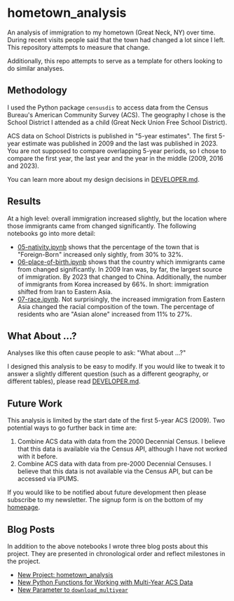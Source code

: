 # hometown_analysis

An analysis of immigration to my hometown (Great Neck, NY) over time. During recent visits people said that the town had changed a lot since I left. This repository attempts to measure that change. 

Additionally, this repo attempts to serve as a template for others looking to do similar analyses.

## Methodology

I used the Python package `censusdis` to access data from the Census Bureau's American Community Survey (ACS). The geography I chose is the School District I attended as a child (Great Neck Union Free School District). 

ACS data on School Districts is published in "5-year estimates". The first 5-year estimate was published in 2009 and the last was published in 2023. You are not supposed to compare overlapping 5-year periods, so I chose to compare the first year, the last year and the year in the middle (2009, 2016 and 2023).

You can learn more about my design decisions in [DEVELOPER.md](./DEVELOPER.md).

## Results

At a high level: overall immigration increased slightly, but the location where those immigrants came from changed significantly. The following notebooks go into more detail:

  * [05-nativity.ipynb](./05-nativity.ipynb) shows that the percentage of the town that is "Foreign-Born" increased only sightly, from 30% to 32%.
  * [06-place-of-birth.ipynb](./06-place-of-birth.ipynb) shows that the country which immigrants came from changed significantly. In 2009 Iran was, by far, the largest source of immigration. By 2023 that changed to China. Additionally, the number of immigrants from Korea increased by 66%. In short: immigration shifted from Iran to Eastern Asia.  
  * [07-race.ipynb](./07-race.ipynb). Not surprisingly, the increased immigration from Eastern Asia changed the racial composition of the town. The percentage of residents who are "Asian alone" increased from 11% to 27%. 

## What About ...?

Analyses like this often cause people to ask: "What about ...?"

I designed this analysis to be easy to modify. If you would like to tweak it to answer a slightly different question (such as a different geography, or different tables), please read [DEVELOPER.md](./DEVELOPER.md). 

## Future Work

This analysis is limited by the start date of the first 5-year ACS (2009). Two potential ways to go further back in time are:

  1. Combine ACS data with data from the 2000 Decennial Census. I believe that this data is available via the Census API, although I have not worked with it before.
  2. Combine ACS data with data from pre-2000 Decennial Censuses. I believe that this data is not available via the Census API, but can be accessed via IPUMS.

If you would like to be notified about future development then please subscribe to my newsletter. The signup form is on the bottom of my [homepage](https://arilamstein.com/).

## Blog Posts

In addition to the above notebooks I wrote three blog posts about this project. They are presented in chronological order and reflect milestones in the project.
   * [New Project: hometown_analysis](https://arilamstein.com/blog/2025/01/13/new-project-hometown_analysis/)
   * [New Python Functions for Working with Multi-Year ACS Data](https://arilamstein.com/blog/2025/01/29/new-python-functions-for-working-with-multi-year-acs-data/)
   * [New Parameter to `download_multiyear`](https://arilamstein.com/blog/2025/02/21/new-parameter-to-download_multiyear/)

